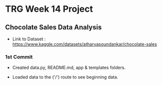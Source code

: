 # TRG Week 14 Project

## Chocolate Sales Data Analysis

- Link to Dataset : https://www.kaggle.com/datasets/atharvasoundankar/chocolate-sales

### 1st Commit

- Created data.py, README.md, app & templates folders.

- Loaded data to the ('/') route to see beginning data.